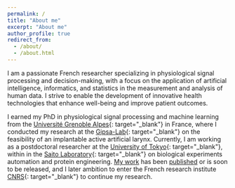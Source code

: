 ```yaml
---
permalink: /
title: "About me"
excerpt: "About me"
author_profile: true
redirect_from: 
  - /about/
  - /about.html
---
```


I am a passionate French researcher specializing in physiological signal processing and decision-making, with a focus on the application of artificial intelligence, informatics, and statistics in the measurement and analysis of human data. I strive to enable the development of innovative health technologies that enhance well-being and improve patient outcomes.

I earned my PhD in physiological signal processing and machine learning from the [Université Grenoble Alpes](https://www.univ-grenoble-alpes.fr/){: target="_blank"} in France, where I conducted my research at the [Gipsa-Lab](https://www.gipsa-lab.grenoble-inp.fr/){: target="_blank"} on the feasibility of an implantable active artificial larynx. Currently, I am working as a postdoctoral researcher at the [University of Tokyo](https://www.u-tokyo.ac.jp/en/){: target="_blank"}, within in the [Saito Laboratory](https://www.ytksailab.org){: target="_blank"} on biological experiments automation and protein engineering. [My work](/research) has been [published](/publications) or is soon to be released, and I later ambition to enter the French research institute [CNRS](https://www.cnrs.fr/fr){: target="_blank"} to continue my research.